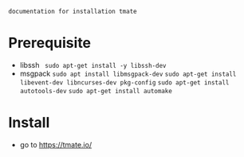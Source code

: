```
documentation for installation tmate
```

# Prerequisite
- libssh 
``` sudo apt-get install -y libssh-dev```
- msgpack
``` sudo apt install libmsgpack-dev ```
``` sudo apt-get install libevent-dev libncurses-dev pkg-config ```
``` sudo apt-get install autotools-dev ```
``` sudo apt-get install automake ```

# Install
- go to https://tmate.io/

